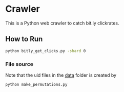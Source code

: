 # Crawler
This is a Python web crawler to catch bit.ly clickrates.

## How to Run
```bash
python bitly_get_clicks.py -shard 0
```

### File source

Note that the uid files in the [data](data/) folder is created by
```bash
python make_permutations.py
```